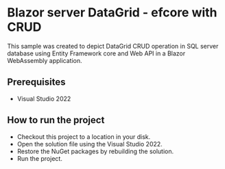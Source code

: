 # Blazor server DataGrid - efcore with CRUD

This sample was created to depict DataGrid CRUD operation in SQL server database using Entity Framework core and Web API in a Blazor WebAssembly application.

## Prerequisites

* Visual Studio 2022

## How to run the project

* Checkout this project to a location in your disk.
* Open the solution file using the Visual Studio 2022.
* Restore the NuGet packages by rebuilding the solution.
* Run the project.